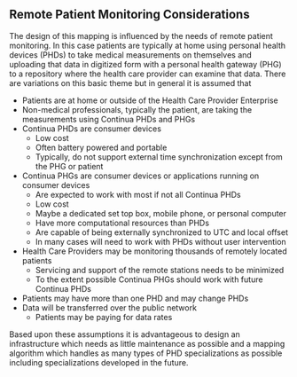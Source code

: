 ## Remote Patient Monitoring Considerations

The design of this mapping is influenced by the needs of remote patient monitoring. In this case patients are typically at home using personal health devices (PHDs) to take medical measurements on themselves and uploading that data in digitized form with a personal health gateway (PHG) to a repository where the health care provider can examine that data. There are variations on this basic theme but in general it is assumed that

* Patients are at home or outside of the Health Care Provider Enterprise
* Non-medical professionals, typically the patient, are taking the measurements using Continua PHDs and PHGs
* Continua PHDs are consumer devices
  * Low cost
  * Often battery powered and portable
  * Typically, do not support external time synchronization except from the PHG or patient
* Continua PHGs are consumer devices or applications running on consumer devices
  * Are expected to work with most if not all Continua PHDs
  * Low cost
  * Maybe a dedicated set top box, mobile phone, or personal computer
  * Have more computational resources than PHDs
  * Are capable of being externally synchronized to UTC and local offset
  * In many cases will need to work with PHDs without user intervention
* Health Care Providers may be monitoring thousands of remotely located patients
  * Servicing and support of the remote stations needs to be minimized
  * To the extent possible Continua PHGs should work with future Continua PHDs
* Patients may have more than one PHD and may change PHDs
* Data will be transferred over the public network
  * Patients may be paying for data rates

Based upon these assumptions it is advantageous to design an infrastructure which needs as little maintenance as possible and a mapping algorithm which handles as many types of PHD specializations as possible including specializations developed in the future.





